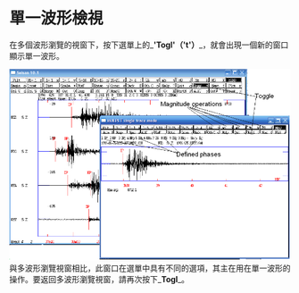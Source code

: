# 單一波形檢視

在多個波形瀏覽的視窗下，按下選單上的_**'Togl'（'t'）**_，就會出現一個新的窗口顯示單一波形。

![](/assets/seisan-tutorial-018.png)與多波形瀏覽視窗相比，此窗口在選單中具有不同的選項，其主在用在單一波形的操作。要返回多波形瀏覽視窗，請再次按下_**Togl**_。

